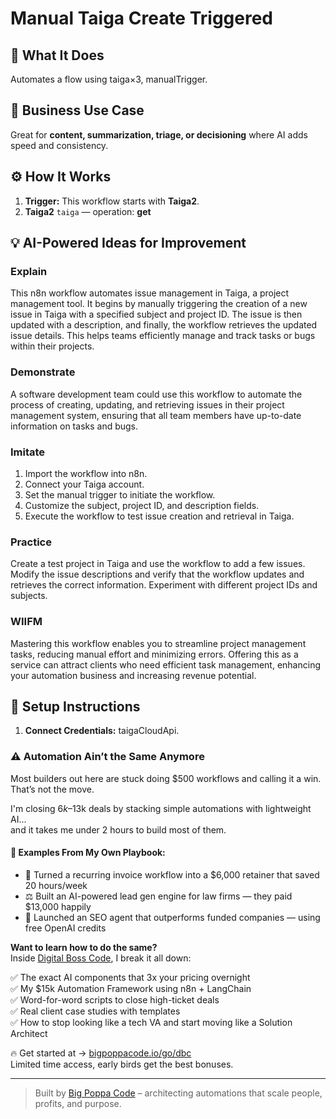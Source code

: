 # Manual Taiga Create Triggered
  ## 🚀 What It Does
  Automates a flow using taiga×3, manualTrigger.
  
  ## 💼 Business Use Case
  Great for **content, summarization, triage, or decisioning** where AI adds speed and consistency.
  
  ## ⚙️ How It Works
  1. **Trigger:** This workflow starts with **Taiga2**.
  2. **Taiga2** `taiga` — operation: **get**
  
  ## 💡 AI-Powered Ideas for Improvement
  ### Explain
This n8n workflow automates issue management in Taiga, a project management tool. It begins by manually triggering the creation of a new issue in Taiga with a specified subject and project ID. The issue is then updated with a description, and finally, the workflow retrieves the updated issue details. This helps teams efficiently manage and track tasks or bugs within their projects.

### Demonstrate
A software development team could use this workflow to automate the process of creating, updating, and retrieving issues in their project management system, ensuring that all team members have up-to-date information on tasks and bugs.

### Imitate
1. Import the workflow into n8n.
2. Connect your Taiga account.
3. Set the manual trigger to initiate the workflow.
4. Customize the subject, project ID, and description fields.
5. Execute the workflow to test issue creation and retrieval in Taiga.

### Practice
Create a test project in Taiga and use the workflow to add a few issues. Modify the issue descriptions and verify that the workflow updates and retrieves the correct information. Experiment with different project IDs and subjects.

### WIIFM
Mastering this workflow enables you to streamline project management tasks, reducing manual effort and minimizing errors. Offering this as a service can attract clients who need efficient task management, enhancing your automation business and increasing revenue potential.
  
  ## 🔧 Setup Instructions
  1. **Connect Credentials:** taigaCloudApi.
  
### ⚠️ Automation Ain’t the Same Anymore

Most builders out here are stuck doing $500 workflows and calling it a win.  
That’s not the move.  

I'm closing $6k–$13k deals by stacking simple automations with lightweight AI...  
and it takes me under 2 hours to build most of them.

#### 🧠 Examples From My Own Playbook:
- 🔁 Turned a recurring invoice workflow into a $6,000 retainer that saved 20 hours/week  
- ⚖️ Built an AI-powered lead gen engine for law firms — they paid $13,000 happily  
- 🚀 Launched an SEO agent that outperforms funded companies — using free OpenAI credits  

**Want to learn how to do the same?**  
Inside [Digital Boss Code](https://bigpoppacode.io/go/dbc), I break it all down:

✅ The exact AI components that 3x your pricing overnight  
✅ My $15k Automation Framework using n8n + LangChain  
✅ Word-for-word scripts to close high-ticket deals  
✅ Real client case studies with templates  
✅ How to stop looking like a tech VA and start moving like a Solution Architect  

🔥 Get started at → [bigpoppacode.io/go/dbc](https://bigpoppacode.io/go/dbc)  
Limited time access, early birds get the best bonuses.

---
> Built by [Big Poppa Code](https://bigpoppacode.io) – architecting automations that scale people, profits, and purpose.
  